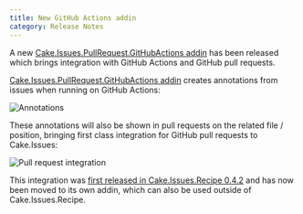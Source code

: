 ```yaml
---
title: New GitHub Actions addin
category: Release Notes
---
```


A new [Cake.Issues.PullRequest.GitHubActions addin] has been released which brings integration with GitHub Actions and GitHub pull requests.

<!--excerpt-->

[Cake.Issues.PullRequest.GitHubActions addin] creates annotations from issues when running on GitHub Actions:

![Annotations](../docs/pull-request-systems/github-actions/githubactions-annotations.png "Annotations")

These annotations will also be shown in pull requests on the related file / position,
bringing first class integration for GitHub pull requests to Cake.Issues:

![Pull request integration](../docs/pull-request-systems/github-actions/githubactions-pullrequest-integration.png "Pull request integration")

This integration was [first released in Cake.Issues.Recipe 0.4.2] and has now been moved to its own addin, which can also be used outside of
Cake.Issues.Recipe.

[Cake.Issues.PullRequest.GitHubActions addin]: ../docs/pull-request-systems/github-actions/
[first released in Cake.Issues.Recipe 0.4.2]: cake-issues-recipe-v0.4.2-released
